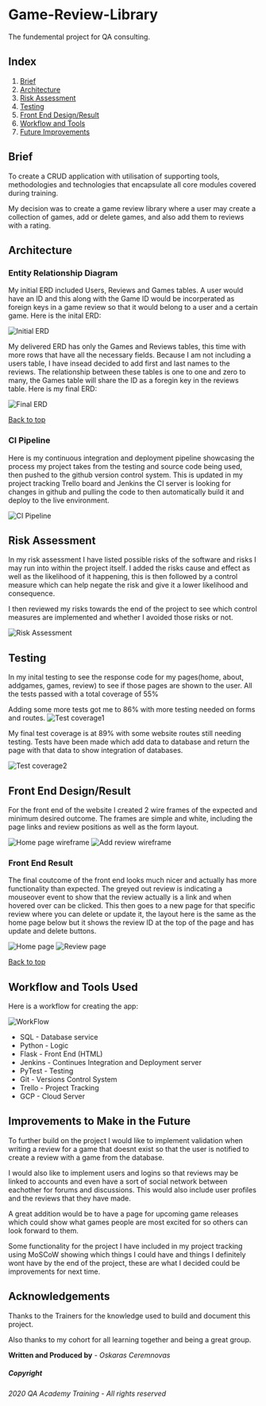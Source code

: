 # Game-Review-Library

The fundemental project for QA consulting.

## Index

1. [Brief](#Brief)
2. [Architecture](#Architecture)
3. [Risk Assessment](#Risk-Assessment)
5. [Testing](#Testing)
6. [Front End Design/Result](#Front-End-Design/Result)
7. [Workflow and Tools](#Workflow-and-Tools-Used)
8. [Future Improvements](#Improvements-to-Make-in-the-Future)



## Brief

To create a CRUD application with utilisation of supporting tools, methodologies and technologies that encapsulate all core modules
covered during training.

My decision was to create a game review library where a user may create a collection of games, add or delete games,
and also add them to reviews with a rating.

## Architecture


### Entity Relationship Diagram
My initial ERD included Users, Reviews and Games tables. A user would have an ID and this along with the Game ID would be
incorperated as foreign keys in a game review so that it would belong to a user and a certain game. Here is the inital ERD:

![Initial ERD](https://github.com/oskar951/Game-Review-Library/blob/master/Images/GameERD.jpg)

My delivered ERD has only the Games and Reviews tables, this time with more rows that have all the necessary fields. Because I am not including a users table, I have insead decided to add first and last names to the reviews. The relationship between these tables is one to one and zero to many, the Games table will share the ID as a foregin key in the reviews table. Here is my final ERD:

![Final ERD](https://github.com/oskar951/Game-Review-Library/blob/master/Images/FinalGameERD.jpg)

[Back to top](#Index)

### CI Pipeline
Here is my continuous integration and deployment pipeline showcasing the process my project takes from the testing and source code being used, then pushed to the github version control system. This is updated in my project tracking Trello board and Jenkins the CI server is looking for changes in github and pulling the code to then automatically build it and deploy to the live environment.

![CI Pipeline](https://github.com/oskar951/Game-Review-Library/blob/master/Images/CIpipeline2.jpg)

## Risk Assessment

In my risk assessment I have listed possible risks of the software and risks I may run into within the project itself. I added the risks cause and effect as well as the likelihood of it happening, this is then followed by a control measure which can help negate the risk and give it a lower likelihood and consequence. 

I then reviewed my risks towards the end of the project to see which control measures are implemented and whether I avoided those risks or not.

![Risk Assessment](https://github.com/oskar951/Game-Review-Library/blob/master/Images/RiskAssessment.jpg)

## Testing

In my inital testing to see the response code for my pages(home, about, addgames, games, review) to see if those pages are shown to the user. All the tests passed with a total coverage of 55%

Adding some more tests got me to 86% with more testing needed on forms and routes.
![Test coverage1](https://github.com/oskar951/Game-Review-Library/blob/master/Images/CoverageReport1.jpg)

My final test coverage is at 89% with some website routes still needing testing. Tests have been made which add data to database and return the page with that data to show integration of databases.

![Test coverage2](https://github.com/oskar951/Game-Review-Library/blob/master/Images/CoverageReport2.jpg)

## Front End Design/Result

For the front end of the website I created 2 wire frames of the expected and minimum desired outcome. The frames are simple and white, including the page links and review positions as well as the form layout.

![Home page wireframe](https://github.com/oskar951/Game-Review-Library/blob/master/Images/HomePageWireframe.jpg)
![Add review wireframe](https://github.com/oskar951/Game-Review-Library/blob/master/Images/AddReviewWireframe.jpg)

### Front End Result

The final coutcome of the front end looks much nicer and actually has more functionality than expected. The greyed out review is indicating a mouseover event to show that the review actually is a link and when hovered over can be clicked. This then goes to a new page for that specific review where you can delete or update it, the layout here is the same as the home page below but it shows the review ID at the top of the page and has update and delete buttons.

![Home page](https://github.com/oskar951/Game-Review-Library/blob/master/Images/homepage.jpg)
![Review page](https://github.com/oskar951/Game-Review-Library/blob/master/Images/reviewpage.jpg)

[Back to top](#Index)

## Workflow and Tools Used

Here is a workflow for creating the app:

![WorkFlow](https://github.com/oskar951/Game-Review-Library/blob/master/Images/WorkFlow.jpg)

* SQL - Database service
* Python - Logic
* Flask - Front End (HTML)
* Jenkins - Continues Integration and Deployment server
* PyTest - Testing
* Git - Versions Control System
* Trello - Project Tracking
* GCP - Cloud Server

## Improvements to Make in the Future

To further build on the project I would like to implement validation when writing a review for a game that doesnt exist so that the user is notified to create a review with a game from the database. 

I would also like to implement users and logins so that reviews may be linked to accounts and even have a sort of social network between eachother for forums and discussions. This would also include user profiles and the reviews that they have made.

A great addition would be to have a page for upcoming game releases which could show what games people are most excited for so others can look forward to them.

Some functionality for the project I have included in my project tracking using MoSCoW showing which things I could have and things I definitely wont have by the end of the project, these are what I decided could be improvements for next time.

## Acknowledgements

Thanks to the Trainers for the knowledge used to build and document this project.

Also thanks to my cohort for all learning together and being a great group.


**Written and Produced by** - *Oskaras Ceremnovas* 

##### Copyright
*2020 QA Academy Training - All rights reserved*
